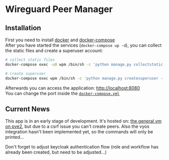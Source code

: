 # Wireguard Peer Manager

## Installation
First you need to install [docker](https://docs.docker.com/engine/install/) 
and [docker-compose](https://docs.docker.com/compose/install/)  
After you have started the services (`docker-compose up -d`), 
you can collect the static files and create a superuser account:  
```bash
# collect static files
docker-compose exec -u0 wpm /bin/sh -c 'python manage.py collectstatic --no-input'

# create superuser
docker-compose exec wpm /bin/sh -c 'python manage.py createsuperuser --username=admin --email=admin@example.de'
```

Afterwards you can access the application: [http://localhost:8080](http://localhost:8080)  
You can change the port inside the [`docker-compose.yml`](./docker-compose.yml#L29)


## Current News
This app is in an early stage of development. It's hosted on: [the general vm on pve2](https://wpm.general.pve2.secshell.net), but due to a csrf issue you can't create peers.
Also the vyos integration hasn't been implemented yet, so the commands will only be printed...

Don't forget to adjust keycloak authentication flow (role and workflow has already been created, but need to be adjusted...)
